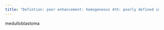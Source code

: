 ```yaml
---
title: "Defintion: poor enhancement: homogeneous 4th: poorly defined interface."
---
```

medulloblastoma

